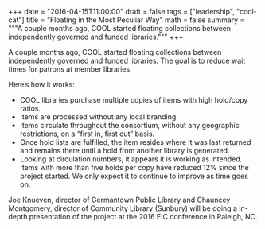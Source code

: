 +++
date = "2016-04-15T11:00:00"
draft = false
tags = ["leadership", "cool-cat"]
title = "Floating in the Most Peculiar Way"
math = false
summary = """A couple months ago, COOL started floating collections between independently governed and funded libraries."""
+++

A couple months ago, COOL started floating collections between independently governed and funded libraries. The goal is to reduce wait times for patrons at member libraries.

Here’s how it works:

- COOL libraries purchase multiple copies of items with high hold/copy ratios.
- Items are processed without any local branding.
- Items circulate throughout the consortium, without any geographic restrictions, on a “first in, first out” basis.
- Once hold lists are fulfilled, the item resides where it was last returned and remains there until a hold from another library is generated.
- Looking at circulation numbers, it appears it is working as intended. Items with more than five holds per copy have reduced 12% since the project started. We only expect it to continue to improve as time goes on.

Joe Knueven, director of Germantown Public Library and Chauncey Montgomery, director of Community Library (Sunbury) will be doing a in-depth presentation of the project at the 2016 EIC conference in Raleigh, NC.
